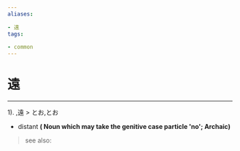 ```yaml
---
aliases:
    
- 遠
tags:
    
- common
---
```


# 遠
---
1).
,遠 > とお,とお

- distant
**( Noun which may take the genitive case particle 'no'; Archaic)**
> see also: 
            